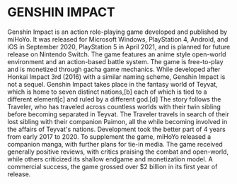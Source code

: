<!DOCTYPE html>
<html>
    <head>
        <title>
            genshin impact
        </title>
    </head>
    <body>
        <h1>
            GENSHIN IMPACT
        </h1>
        <p>
            Genshin Impact is an action role-playing game developed and published by miHoYo. It was released for Microsoft Windows, PlayStation 4, Android, and iOS in September 2020, PlayStation 5 in April 2021, and is planned for future release on Nintendo Switch. The game features an anime style open-world environment and an action-based battle system. The game is free-to-play and is monetized through gacha game mechanics. While developed after Honkai Impact 3rd (2016) with a similar naming scheme, Genshin Impact is not a sequel.
            Genshin Impact takes place in the fantasy world of Teyvat, which is home to seven distinct nations,[b] each of which is tied to a different element[c] and ruled by a different god.[d] The story follows the Traveler, who has traveled across countless worlds with their twin sibling before becoming separated in Teyvat. The Traveler travels in search of their lost sibling with their companion Paimon, all the while becoming involved in the affairs of Teyvat's nations.
            Development took the better part of 4 years from early 2017 to 2020. To supplement the game, miHoYo released a companion manga, with further plans for tie-in media. The game received generally positive reviews, with critics praising the combat and open-world, while others criticized its shallow endgame and monetization model. A commercial success, the game grossed over $2 billion in its first year of release.
        </p>
    </body>
</html>
